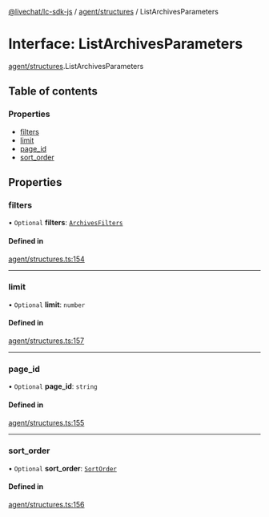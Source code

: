 [@livechat/lc-sdk-js](../README.md) / [agent/structures](../modules/agent_structures.md) / ListArchivesParameters

# Interface: ListArchivesParameters

[agent/structures](../modules/agent_structures.md).ListArchivesParameters

## Table of contents

### Properties

- [filters](agent_structures.ListArchivesParameters.md#filters)
- [limit](agent_structures.ListArchivesParameters.md#limit)
- [page\_id](agent_structures.ListArchivesParameters.md#page_id)
- [sort\_order](agent_structures.ListArchivesParameters.md#sort_order)

## Properties

### filters

• `Optional` **filters**: [`ArchivesFilters`](agent_structures.ArchivesFilters.md)

#### Defined in

[agent/structures.ts:154](https://github.com/livechat/lc-sdk-js/blob/a3fdde0/src/agent/structures.ts#L154)

___

### limit

• `Optional` **limit**: `number`

#### Defined in

[agent/structures.ts:157](https://github.com/livechat/lc-sdk-js/blob/a3fdde0/src/agent/structures.ts#L157)

___

### page\_id

• `Optional` **page\_id**: `string`

#### Defined in

[agent/structures.ts:155](https://github.com/livechat/lc-sdk-js/blob/a3fdde0/src/agent/structures.ts#L155)

___

### sort\_order

• `Optional` **sort\_order**: [`SortOrder`](../enums/objects.SortOrder.md)

#### Defined in

[agent/structures.ts:156](https://github.com/livechat/lc-sdk-js/blob/a3fdde0/src/agent/structures.ts#L156)
